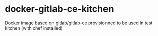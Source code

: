 # docker-gitlab-ce-kitchen
Docker image based on gitlab/gitlab-ce provisionned to be used in test kitchen (with chef installed)

